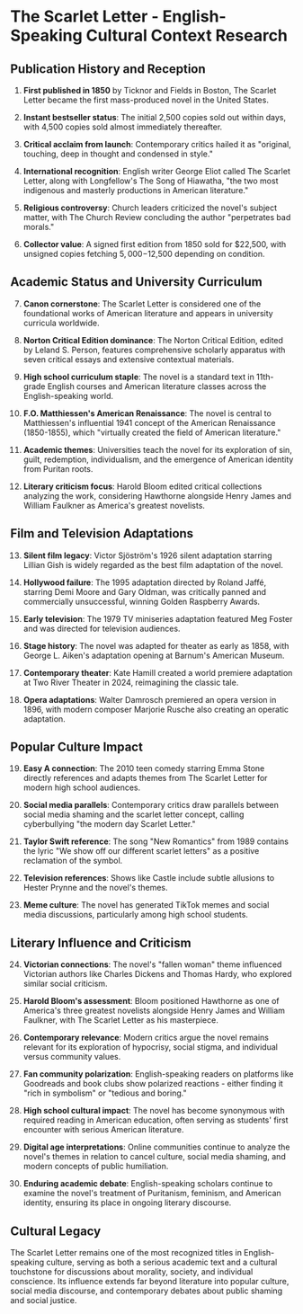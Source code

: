 # The Scarlet Letter - English-Speaking Cultural Context Research

## Publication History and Reception

1. **First published in 1850** by Ticknor and Fields in Boston, The Scarlet Letter became the first mass-produced novel in the United States.

2. **Instant bestseller status**: The initial 2,500 copies sold out within days, with 4,500 copies sold almost immediately thereafter.

3. **Critical acclaim from launch**: Contemporary critics hailed it as "original, touching, deep in thought and condensed in style."

4. **International recognition**: English writer George Eliot called The Scarlet Letter, along with Longfellow's The Song of Hiawatha, "the two most indigenous and masterly productions in American literature."

5. **Religious controversy**: Church leaders criticized the novel's subject matter, with The Church Review concluding the author "perpetrates bad morals."

6. **Collector value**: A signed first edition from 1850 sold for $22,500, with unsigned copies fetching $5,000-$12,500 depending on condition.

## Academic Status and University Curriculum

7. **Canon cornerstone**: The Scarlet Letter is considered one of the foundational works of American literature and appears in university curricula worldwide.

8. **Norton Critical Edition dominance**: The Norton Critical Edition, edited by Leland S. Person, features comprehensive scholarly apparatus with seven critical essays and extensive contextual materials.

9. **High school curriculum staple**: The novel is a standard text in 11th-grade English courses and American literature classes across the English-speaking world.

10. **F.O. Matthiessen's American Renaissance**: The novel is central to Matthiessen's influential 1941 concept of the American Renaissance (1850-1855), which "virtually created the field of American literature."

11. **Academic themes**: Universities teach the novel for its exploration of sin, guilt, redemption, individualism, and the emergence of American identity from Puritan roots.

12. **Literary criticism focus**: Harold Bloom edited critical collections analyzing the work, considering Hawthorne alongside Henry James and William Faulkner as America's greatest novelists.

## Film and Television Adaptations

13. **Silent film legacy**: Victor Sjöström's 1926 silent adaptation starring Lillian Gish is widely regarded as the best film adaptation of the novel.

14. **Hollywood failure**: The 1995 adaptation directed by Roland Jaffé, starring Demi Moore and Gary Oldman, was critically panned and commercially unsuccessful, winning Golden Raspberry Awards.

15. **Early television**: The 1979 TV miniseries adaptation featured Meg Foster and was directed for television audiences.

16. **Stage history**: The novel was adapted for theater as early as 1858, with George L. Aiken's adaptation opening at Barnum's American Museum.

17. **Contemporary theater**: Kate Hamill created a world premiere adaptation at Two River Theater in 2024, reimagining the classic tale.

18. **Opera adaptations**: Walter Damrosch premiered an opera version in 1896, with modern composer Marjorie Rusche also creating an operatic adaptation.

## Popular Culture Impact

19. **Easy A connection**: The 2010 teen comedy starring Emma Stone directly references and adapts themes from The Scarlet Letter for modern high school audiences.

20. **Social media parallels**: Contemporary critics draw parallels between social media shaming and the scarlet letter concept, calling cyberbullying "the modern day Scarlet Letter."

21. **Taylor Swift reference**: The song "New Romantics" from 1989 contains the lyric "We show off our different scarlet letters" as a positive reclamation of the symbol.

22. **Television references**: Shows like Castle include subtle allusions to Hester Prynne and the novel's themes.

23. **Meme culture**: The novel has generated TikTok memes and social media discussions, particularly among high school students.

## Literary Influence and Criticism

24. **Victorian connections**: The novel's "fallen woman" theme influenced Victorian authors like Charles Dickens and Thomas Hardy, who explored similar social criticism.

25. **Harold Bloom's assessment**: Bloom positioned Hawthorne as one of America's three greatest novelists alongside Henry James and William Faulkner, with The Scarlet Letter as his masterpiece.

26. **Contemporary relevance**: Modern critics argue the novel remains relevant for its exploration of hypocrisy, social stigma, and individual versus community values.

27. **Fan community polarization**: English-speaking readers on platforms like Goodreads and book clubs show polarized reactions - either finding it "rich in symbolism" or "tedious and boring."

28. **High school cultural impact**: The novel has become synonymous with required reading in American education, often serving as students' first encounter with serious American literature.

29. **Digital age interpretations**: Online communities continue to analyze the novel's themes in relation to cancel culture, social media shaming, and modern concepts of public humiliation.

30. **Enduring academic debate**: English-speaking scholars continue to examine the novel's treatment of Puritanism, feminism, and American identity, ensuring its place in ongoing literary discourse.

## Cultural Legacy

The Scarlet Letter remains one of the most recognized titles in English-speaking culture, serving as both a serious academic text and a cultural touchstone for discussions about morality, society, and individual conscience. Its influence extends far beyond literature into popular culture, social media discourse, and contemporary debates about public shaming and social justice.